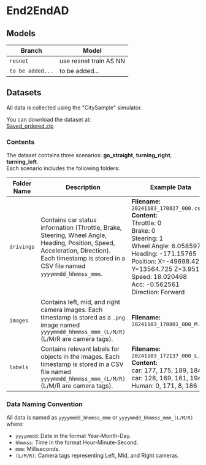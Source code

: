 # End2EndAD

## Models

|     Branch      |         Model        |
|-----------------|----------------------|  
|    `resnet`     |use resnet train AS NN|
| `to be added...`|   to be added...     |

## Datasets
All data is collected using the "CitySample" simulator.

You can download the dataset at:  
[Saved_ordered.zip](https://syncandshare.lrz.de/getlink/fiP41JGQFZC5zofBEQwJ5a/Saved_ordered.zip)

### Contents
The dataset contains three scenarios: **go_straight**, **turning_right**, **turning_left**.  
Each scenario includes the following folders:

| Folder Name | Description                                                                                     | Example Data |
|-------------|-------------------------------------------------------------------------------------------------|--------------|
| `drivings`  | Contains car status information (Throttle, Brake, Steering, Wheel Angle, Heading, Position, Speed, Acceleration, Direction). Each timestamp is stored in a CSV file named `yyyymmdd_hhmmss_mmm`. | **Filename:** `20241103_170827_000.csv`<br>**Content:**<br>Throttle: 0<br>Brake: 0<br>Steering: 1<br>Wheel Angle: 6.058597<br>Heading: -171.15765<br>Position: X=-49698.427 Y=13564.725 Z=3.951<br>Speed: 18.020468<br>Acc: -0.562561<br>Direction: Forward |
| `images`    | Contains left, mid, and right camera images. Each timestamp is stored as a `.png` image named `yyyymmdd_hhmmss_mmm_(L/M/R)` (L/M/R are camera tags). | **Filename:** `20241103_170801_000_M.png` |
| `labels`    | Contains relevant labels for objects in the images. Each timestamp is stored in a CSV file named `yyyymmdd_hhmmss_mmm_(L/M/R)` (L/M/R are camera tags). | **Filename:** `20241103_172137_000_L.csv`<br>**Content:**<br>car: 177, 175, 189, 184<br>car: 128, 169, 161, 194<br>Human: 0, 171, 8, 186 |

### Data Naming Convention
All data is named as `yyyymmdd_hhmmss_mmm` or `yyyymmdd_hhmmss_mmm_(L/M/R)` where:
- `yyyymmdd`: Date in the format Year-Month-Day.
- `hhmmss`: Time in the format Hour-Minute-Second.
- `mmm`: Milliseconds.
- `(L/M/R)`: Camera tags representing Left, Mid, and Right cameras.
